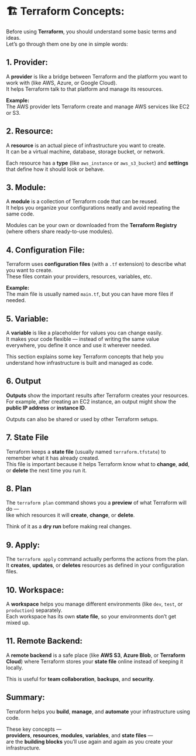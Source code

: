 # 🏗️ Terraform Concepts:

Before using **Terraform**, you should understand some basic terms and ideas.  
Let’s go through them one by one in simple words:

##  1. Provider:

A **provider** is like a bridge between Terraform and the platform you want to work with (like AWS, Azure, or Google Cloud).  
It helps Terraform talk to that platform and manage its resources.  

 **Example:**  
The AWS provider lets Terraform create and manage AWS services like EC2 or S3.

##  2. Resource:

A **resource** is an actual piece of infrastructure you want to create.  
It can be a virtual machine, database, storage bucket, or network.  

Each resource has a **type** (like `aws_instance` or `aws_s3_bucket`) and **settings** that define how it should look or behave.

##  3. Module:

A **module** is a collection of Terraform code that can be reused.  
It helps you organize your configurations neatly and avoid repeating the same code.  

Modules can be your own or downloaded from the **Terraform Registry** (where others share ready-to-use modules).

##  4. Configuration File:

Terraform uses **configuration files** (with a `.tf` extension) to describe what you want to create.  
These files contain your providers, resources, variables, etc.  

 **Example:**  
The main file is usually named `main.tf`, but you can have more files if needed.

##  5. Variable:

A **variable** is like a placeholder for values you can change easily.  
It makes your code flexible — instead of writing the same value everywhere, you define it once and use it wherever needed.  

This section explains some key Terraform concepts that help you understand how infrastructure is built and managed as code.

##  6. Output

**Outputs** show the important results after Terraform creates your resources.  
For example, after creating an EC2 instance, an output might show the **public IP address** or **instance ID**.  

 Outputs can also be shared or used by other Terraform setups.

##  7. State File

Terraform keeps a **state file** (usually named `terraform.tfstate`) to remember what it has already created.  
This file is important because it helps Terraform know what to **change**, **add**, or **delete** the next time you run it.

##  8. Plan

The `terraform plan` command shows you a **preview** of what Terraform will do —  
like which resources it will **create**, **change**, or **delete**.  

 Think of it as a **dry run** before making real changes.

##  9. Apply:

The `terraform apply` command actually performs the actions from the plan.  
It **creates**, **updates**, or **deletes** resources as defined in your configuration files.


##  10. Workspace:

A **workspace** helps you manage different environments (like `dev`, `test`, or `production`) separately.  
Each workspace has its own **state file**, so your environments don’t get mixed up.

##  11. Remote Backend:

A **remote backend** is a safe place (like **AWS S3**, **Azure Blob**, or **Terraform Cloud**) where Terraform stores your **state file** online instead of keeping it locally.  

 This is useful for **team collaboration**, **backups**, and **security**.

##  Summary:

Terraform helps you **build**, **manage**, and **automate** your infrastructure using code.  

These key concepts —  
**providers**, **resources**, **modules**, **variables**, and **state files** —  
are the **building blocks** you’ll use again and again as you create your infrastructure.

